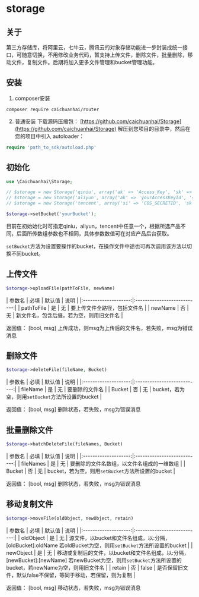 # storage

## 关于

第三方存储库，将阿里云，七牛云，腾讯云的对象存储功能进一步封装成统一接口，可随意切换，不用修改业务代码，暂支持上传文件，删除文件，批量删除，移动文件，复制文件。后期将加入更多文件管理和bucket管理功能。


## 安装
1. composer安装
```shell
composer require caichuanhai/router
```
2. 普通安装
下载源码压缩包：
[https://github.com/caichuanhai/Storage](https://github.com/caichuanhai/Storage)
解压到您项目的目录中，然后在您的项目中引入 autoloader：
```php
require 'path_to_sdk/autoload.php'
```


## 初始化

```php
use \Caichuanhai\Storage;

// $storage = new Storage('qiniu', array('ak' => 'Access_Key', 'sk' => 'Secret_Key'));
// $storage = new Storage('aliyun', array('ak' => 'yourAccessKeyId', 'sk' => 'yourAccessKeySecret', 'ep' => 'endpoint'));
// $storage = new Storage('tencent', array('si' => 'COS_SECRETID', 'sk' => 'COS_SECRETKEY', 'region' => 'COS_REGION'));

$storage->setBucket('yourBucket');
```

目前在初始始化时可指定qiniu，aliyun，tencent中任意一个，根据所选产品不同，后面所传数组参数也不相同，具体参数数值可在对应产品后台获取。

`setBucket`方法为设置要操作的bucket，在操作文件中途也可再次调用该方法以切换不同bucket。


## 上传文件

```php
$storage->uploadFile(pathToFile, newName)
```

| 参数名 | 必填 | 默认值 | 说明 |
|:--------------------:|:---------------------------:|
| pathToFile | 是 | 无 | 要上传文件全路径，包括文件名 |
| newName | 否 | 无 | 新文件名，包含后缀，若为空，则用旧文件名 |

返回值：
[bool, msg] 上传成功，则msg为上传后的文件名，若失败，msg为错误消息


## 删除文件

```php
$storage->deleteFile(fileName, Bucket)
```

| 参数名 | 必填 | 默认值 | 说明 |
|:--------------------:|:---------------------------:|
| fileName | 是 | 无 | 要删除的文件名 |
| Bucket | 否 | 无 | bucket，若为空，则用`setBucket`方法所设置的bucket |

返回值：
[bool, msg] 删除状态，若失败，msg为错误消息


## 批量删除文件

```php
$storage->batchDeleteFile(fileNames, Bucket)
```

| 参数名 | 必填 | 默认值 | 说明 |
|:--------------------:|:---------------------------:|
| fileNames | 是 | 无 | 要删除的文件名数组，以文件名组成的一维数组 |
| Bucket | 否 | 无 | bucket，若为空，则用`setBucket`方法所设置的bucket |

返回值：
[bool, msg] 删除状态，若失败，msg为错误消息



## 移动复制文件

```php
$storage->moveFile(oldObject, newObject, retain)
```

| 参数名 | 必填 | 默认值 | 说明 |
|:--------------------:|:---------------------------:|
| oldObject | 是 | 无 | 源文件，以bucket和文件名组成，以:分隔，[oldBucket]:oldName 若oldBucket为空，则用`setBucket`方法所设置的bucket |
| newObject | 是 | 无 | 移动或复制后的文件，以bucket和文件名组成，以:分隔，[newBucket]:[newName] 若newBucket为空，则用`setBucket`方法所设置的bucket，若newName为空，则用旧文件名 |
| retain | 否 | false | 是否保留旧文件，默认false不保留，等同于移动，若保留，则为复制 |

返回值：
[bool, msg] 移动状态，若失败，msg为错误消息